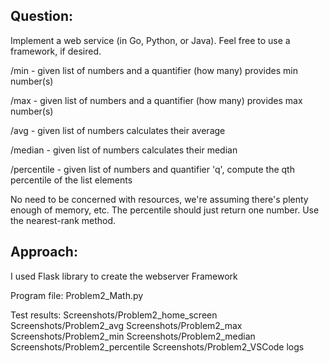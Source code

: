 
Question:
--------

Implement a web service (in Go, Python, or Java). Feel free to use a framework, if desired.

/min - given list of numbers and a quantifier (how many) provides min number(s)

/max - given list of numbers and a quantifier (how many) provides max number(s)

/avg - given list of numbers calculates their average

/median - given list of numbers calculates their median

/percentile - given list of numbers and quantifier 'q', compute the qth percentile of the list elements

No need to be concerned with resources, we're assuming there's plenty enough of memory, etc. The percentile should just return one
number. Use the nearest-rank method.


Approach:
---------
I used Flask library to create the webserver Framework

Program file: Problem2_Math.py

Test results: 
Screenshots/Problem2_home_screen
Screenshots/Problem2_avg
Screenshots/Problem2_max
Screenshots/Problem2_min
Screenshots/Problem2_median
Screenshots/Problem2_percentile
Screenshots/Problem2_VSCode logs



